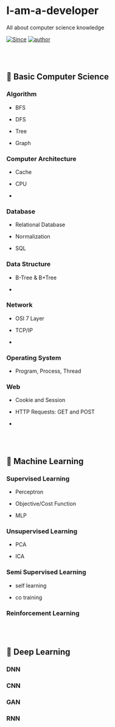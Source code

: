 # I-am-a-developer

All about computer science knowledge

[![Since](https://img.shields.io/badge/since-2023.05.29-333333.svg?style=flat-square)](https://IyLias.github.io)
[![author](https://img.shields.io/badge/author-IyLias-0066FF.svg?style=flat-square)](https://IyLias.github.io)

<br><br>

##  📌 Basic Computer Science


### Algorithm 

- BFS

- DFS

- Tree

- Graph


### Computer Architecture

- Cache

- CPU 

- 


### Database

- Relational Database

- Normalization

- SQL



### Data Structure 

- B-Tree & B+Tree

- 


### Network

- OSI 7 Layer

- TCP/IP

- 



### Operating System 

- Program, Process, Thread




### Web

- Cookie and Session

- HTTP Requests: GET and POST 

- 


<br><br>



## 📌 Machine Learning


### Supervised Learning

- Perceptron 

- Objective/Cost Function

- MLP



### Unsupervised Learning 

- PCA

- ICA


### Semi Supervised Learning

- self learning

- co training



### Reinforcement Learning




<br><br>


## 📌 Deep Learning


### DNN



###  CNN



### GAN 



### RNN 
